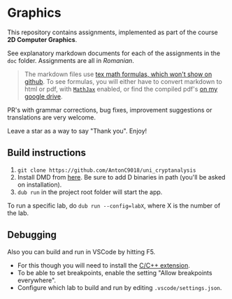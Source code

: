# Graphics

This repository contains assignments, implemented as part of the course **2D Computer Graphics**.

See explanatory markdown documents for each of the assignments in the `doc` folder. Assignments are all in *Romanian*.

> The markdown files use [tex math formulas, which won't show on github](https://stackoverflow.com/questions/11256433/how-to-show-math-equations-in-general-githubs-markdownnot-githubs-blog). To see formulas, you will either have to convert markdown to html or pdf, with [`MathJax`](https://www.mathjax.org/) enabled, or find the compiled pdf's [on my google drive](https://drive.google.com/drive/folders/1Rs0-qy6ivSDuHh5JadrP4Ta4YDhuVRiC).

PR's with grammar corrections, bug fixes, improvement suggestions or translations are very welcome.

Leave a star as a way to say "Thank you". Enjoy!


## Build instructions

1. `git clone https://github.com/AntonC9018/uni_cryptanalysis`
2. Install DMD from [here](https://dlang.org/download.html). Be sure to add D binaries in path (you'll be asked on installation).
3. `dub run` in the project root folder will start the app.

To run a specific lab, do `dub run --config=labX`, where X is the number of the lab.

## Debugging

Also you can build and run in VSCode by hitting F5. 
- For this though you will need to install the [C/C++ extension](https://marketplace.visualstudio.com/items?itemName=ms-vscode.cpptools). 
- To be able to set breakpoints, enable the setting "Allow breakpoints everywhere".
- Configure which lab to build and run by editing `.vscode/settings.json`.